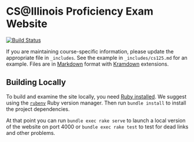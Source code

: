 # CS@Illinois Proficiency Exam Website

[![Build Status](https://travis-ci.org/texne/proficiency.cs.illinois.edu.svg?branch=master)](https://travis-ci.org/texne/proficiency.cs.illinois.edu)

If you are maintaining course-specific information, please update the
appropriate file in `_includes`. See the example in `_includes/cs125.md` for an
example. Files are in
[Markdown](https://github.com/adam-p/markdown-here/wiki/Markdown-Cheatsheet)
format with [Kramdown](https://kramdown.gettalong.org/) extensions.

## Building Locally

To build and examine the site locally, you need [Ruby
installed](https://www.ruby-lang.org/en/documentation/installation/). We
suggest using the [`rubenv`](https://github.com/rbenv/rbenv) Ruby version
manager. Then run `bundle install` to install the project dependencies.

At that point you can run `bundle exec rake serve` to launch a local version of the
website on port 4000 or `bundle exec rake test` to test for dead links and other problems.
